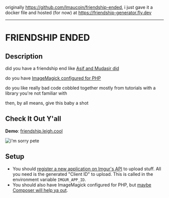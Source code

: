 originally https://github.com/lmaucoin/friendship-ended, i just gave it a docker file and hosted (for now) at https://friendship-generator.fly.dev

---

# FRIENDSHIP ENDED

## Description

did you have a friendship end like [Asif and Mudasir did](http://www.buzzfeed.com/ryanhatesthis/friendship-is-all-about-compromise)

do you have [ImageMagick configured for PHP](http://php.net/manual/en/book.imagick.php)

do you like really bad code cobbled together mostly from tutorials with a library you're not familiar with

then, by all means, give this baby a shot

## Check It Out Y'all

**Demo**: [friendship.leigh.cool](http://friendship.leigh.cool)

![i'm sorry pete](http://i.imgur.com/3xauMgl.jpg)

## Setup

- You should [register a new application on Imgur's API](https://api.imgur.com/oauth2/addclient) to upload stuff. All you need is the generated "Client ID" to upload. This is called in the environment variable `IMGUR_APP_ID`.
- You should also have ImageMagick configured for PHP, but [maybe Composer will help ya out](https://getcomposer.org/).
